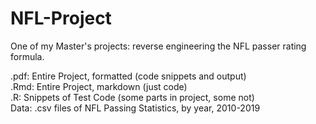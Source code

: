 # NFL-Project

One of my Master's projects: reverse engineering the NFL passer rating formula.

.pdf: Entire Project, formatted (code snippets and output)  
.Rmd: Entire Project, markdown (just code)  
.R: Snippets of Test Code (some parts in project, some not)  
Data: .csv files of NFL Passing Statistics, by year, 2010-2019 
